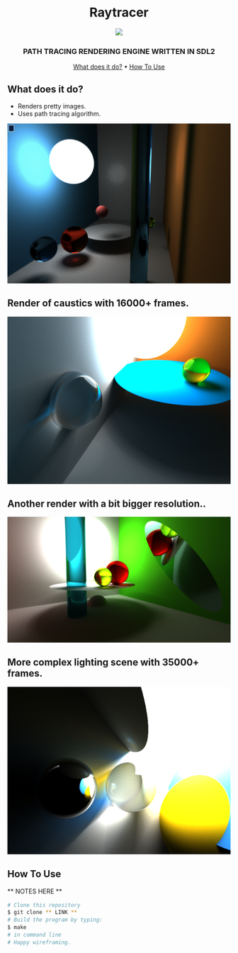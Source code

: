 <h1 align="center">
  <br>
    Raytracer
  <br>
</h1>

<div align="center">
  <img src="movement.gif"></img>
</div>

<h3 align="center">PATH TRACING RENDERING ENGINE WRITTEN IN SDL2</h3>

<p align="center">
  <a href="#what-does-it-do">What does it do?</a> •
  <a href="#how-to-use">How To Use</a>
</p>


## What does it do?

* Renders pretty images.
* Uses path tracing algorithm.

<img src="final_render.png"></img>

## Render of caustics with 16000+ frames.
<img src="nice_caustic_sphere.bmp"></img>

## Another render with a bit bigger resolution..
<img src="screenshot.bmp"></img>

## More complex lighting scene with 35000+ frames.
<img src="screenshot2.bmp"></img>

## How To Use

** NOTES HERE **

```bash
# Clone this repository
$ git clone ** LINK **
# Build the program by typing:
$ make
# in command line
# Happy wireframing.
```
